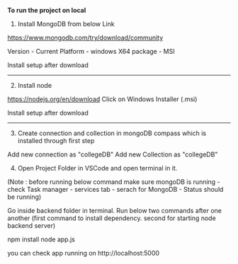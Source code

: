 **To run the project on local**

1. Install MongoDB from below Link

https://www.mongodb.com/try/download/community

Version  - Current
Platform - windows X64
package  - MSI

Install setup after download

--------------------------------------------------------------------
2. Install node

https://nodejs.org/en/download
Click on Windows Installer (.msi)

Install setup after download

--------------------------------------------------------------------

3. Create connection and collection in mongoDB compass which is installed through first step

Add new connection as "collegeDB"
Add new Collection as "collegeDB"

4. Open Project Folder in VSCode and open terminal in it.

(Note : before running below command make sure mongoDB is running - check Task manager - services tab - serach for MongoDB - Status should be running)

Go inside backend folder in terminal.
Run below two commands after one another 
(first command to install dependency. 
second for starting node backend server)

npm install
node app.js 


you can check app running on 
http://localhost:5000




